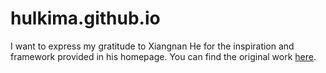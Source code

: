 # hulkima.github.io

I want to express my gratitude to Xiangnan He for the inspiration and framework provided in his homepage. You can find the original work [here](https://hexiangnan.github.io/).
